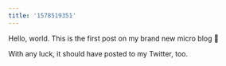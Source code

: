 ```yaml
---
title: '1578519351'
---
```


Hello, world. This is the first post on my brand new micro blog 🎉

With any luck, it should have posted to my Twitter, too.
